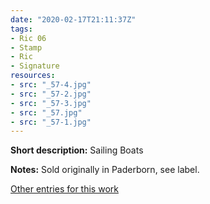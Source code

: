 ```yaml
---
date: "2020-02-17T21:11:37Z"
tags:
- Ric 06
- Stamp
- Ric
- Signature
resources:
- src: "_57-4.jpg"
- src: "_57-2.jpg"
- src: "_57-3.jpg"
- src: "_57.jpg"
- src: "_57-1.jpg"
---
```


**Short description:** Sailing Boats

**Notes:** Sold originally in Paderborn, see label.

[Other entries for this work](/tags/Ric-06)
